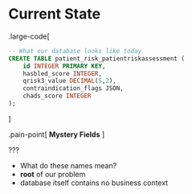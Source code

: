 # Current State

.large-code[

```sql
-- What our database looks like today
CREATE TABLE patient_risk_patientriskassessment (
    id INTEGER PRIMARY KEY,
    hasbled_score INTEGER,
    qrisk3_value DECIMAL(5,2),
    contraindication_flags JSON,
    chads_score INTEGER
);
```

]


.pain-point[
**Mystery Fields**
]

???

- What do these names mean?
- **root** of our problem
- database itself contains no business context
